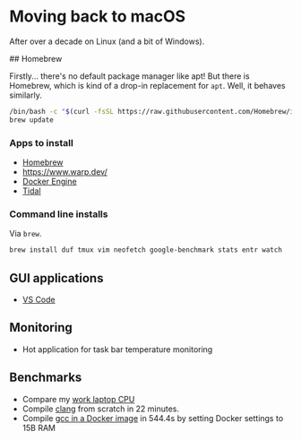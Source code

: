 # Moving back to macOS

After over a decade on Linux (and a bit of Windows).

## Homebrew

Firstly... there's no default package manager like apt! But there is Homebrew, which is kind of a drop-in replacement for `apt`. Well, it behaves similarly.

```bash
/bin/bash -c "$(curl -fsSL https://raw.githubusercontent.com/Homebrew/install/HEAD/install.sh)"
brew update
```

### Apps to install

- [Homebrew](https://brew.sh/)
- https://www.warp.dev/
- [Docker Engine](https://docs.docker.com/engine/install/)
- [Tidal](https://offer.tidal.com/download?lang=en)

### Command line installs

Via `brew`.

```bash
brew install duf tmux vim neofetch google-benchmark stats entr watch
```

## GUI applications

- [VS Code](https://code.visualstudio.com/docs/?dv=darwinarm64)

## Monitoring

- Hot application for task bar temperature monitoring

## Benchmarks

- Compare my [work laptop CPU](https://www.cpubenchmark.net/compare/5749vs3814/Apple-M3-8-Core-vs-Intel-i7-1165G7)
- Compile [clang](https://gitlab.com/deanturpin/clang/-/blob/main/Dockerfile) from scratch in 22 minutes.
- Compile [gcc in a Docker image](https://gitlab.com/deanturpin/gcc) in 544.4s by setting Docker settings to 15B RAM

